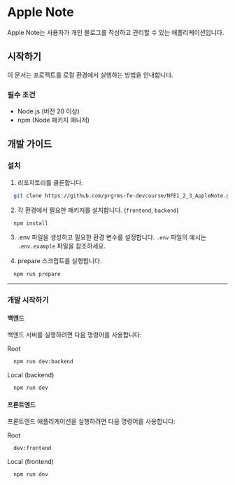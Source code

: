# Apple Note

Apple Note는 사용자가 개인 블로그를 작성하고 관리할 수 있는 애플리케이션입니다.

## 시작하기

이 문서는 프로젝트를 로컬 환경에서 실행하는 방법을 안내합니다.

### 필수 조건

- Node.js (버전 20 이상)
- npm (Node 패키지 매니저)

## 개발 가이드

### 설치

1. 리포지토리를 클론합니다.

```bash
  git clone https://github.com/prgrms-fe-devcourse/NFE1_2_3_AppleNote.git
```

2. 각 환경에서 필요한 패키지를 설치합니다. (`frontend`, `backend`)

```bash
  npm install
```

3. .env 파일을 생성하고 필요한 환경 변수를 설정합니다. `.env` 파일의 예시는 `.env.example` 파일을 참조하세요.

4. prepare 스크립트를 실행합니다.

```bash
  npm run prepare
```

---

### 개발 시작하기

#### **백엔드**

백엔드 서버를 실행하려면 다음 명령어를 사용합니다:

Root

```bash
  npm run dev:backend
```

Local (backend)

```bash
  npm run dev
```

#### **프론트엔드**

프론트엔드 애플리케이션을 실행하려면 다음 명령어를 사용합니다:

Root

```bash
  dev:frontend
```

Local (frontend)

```bash
  npm run dev
```
